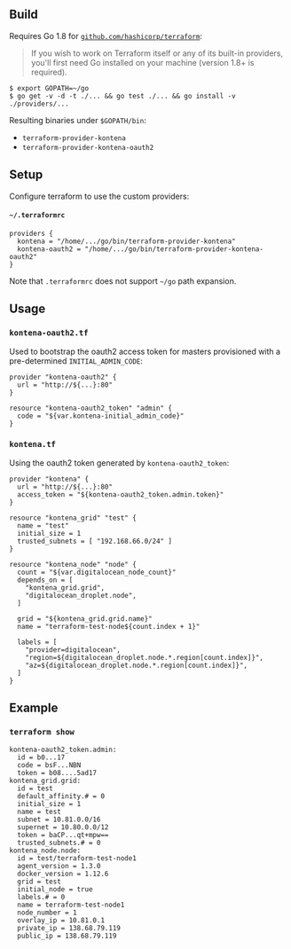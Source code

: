 ## Build

Requires Go 1.8 for [`github.com/hashicorp/terraform`](https://github.com/hashicorp/terraform#developing-terraform):

> If you wish to work on Terraform itself or any of its built-in providers, you'll first need Go installed on your machine (version 1.8+ is required).

```
$ export GOPATH=~/go
$ go get -v -d -t ./... && go test ./... && go install -v ./providers/...
```

Resulting binaries under `$GOPATH/bin`:

* `terraform-provider-kontena`
* `terraform-provider-kontena-oauth2`

## Setup

Configure terraform to use the custom providers:

#### `~/.terraformrc`

```
providers {
  kontena = "/home/.../go/bin/terraform-provider-kontena"
  kontena-oauth2 = "/home/.../go/bin/terraform-provider-kontena-oauth2"
}
```

Note that `.terraformrc` does not support `~/go` path expansion.

## Usage

### `kontena-oauth2.tf`

Used to bootstrap the oauth2 access token for masters provisioned with a pre-determined `INITIAL_ADMIN_CODE`:

```
provider "kontena-oauth2" {
  url = "http://${...}:80"
}

resource "kontena-oauth2_token" "admin" {
  code = "${var.kontena-initial_admin_code}"
}
```

### `kontena.tf`

Using the oauth2 token generated by `kontena-oauth2_token`:

```
provider "kontena" {
  url = "http://${...}:80"
  access_token = "${kontena-oauth2_token.admin.token}"
}

resource "kontena_grid" "test" {
  name = "test"
  initial_size = 1
  trusted_subnets = [ "192.168.66.0/24" ]
}

resource "kontena_node" "node" {
  count = "${var.digitalocean_node_count}"
  depends_on = [
    "kontena_grid.grid",
    "digitalocean_droplet.node",
  ]

  grid = "${kontena_grid.grid.name}"
  name = "terraform-test-node${count.index + 1}"

  labels = [
    "provider=digitalocean",
    "region=${digitalocean_droplet.node.*.region[count.index]}",
    "az=${digitalocean_droplet.node.*.region[count.index]}",
  ]
}
```

## Example
### `terraform show`
```
kontena-oauth2_token.admin:
  id = b0...17
  code = bsF...NBN
  token = b08....5ad17
kontena_grid.grid:
  id = test
  default_affinity.# = 0
  initial_size = 1
  name = test
  subnet = 10.81.0.0/16
  supernet = 10.80.0.0/12
  token = baCP...qt+mpw==
  trusted_subnets.# = 0
kontena_node.node:
  id = test/terraform-test-node1
  agent_version = 1.3.0
  docker_version = 1.12.6
  grid = test
  initial_node = true
  labels.# = 0
  name = terraform-test-node1
  node_number = 1
  overlay_ip = 10.81.0.1
  private_ip = 138.68.79.119
  public_ip = 138.68.79.119
```
